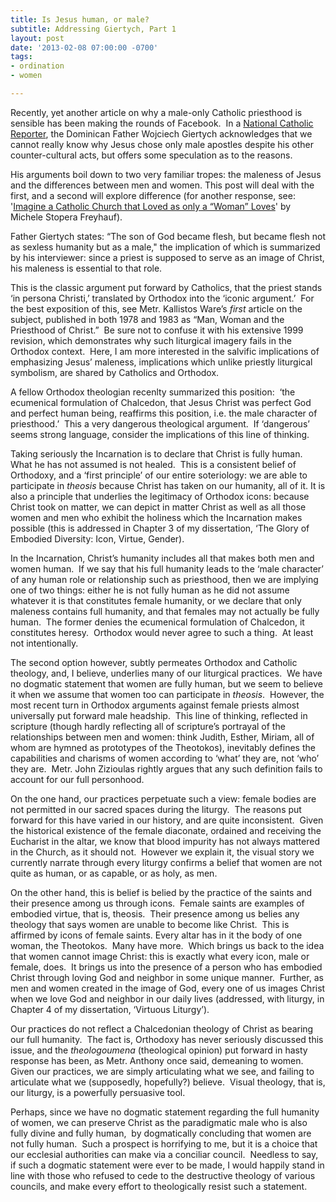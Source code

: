 ```yaml
---
title: Is Jesus human, or male?
subtitle: Addressing Giertych, Part 1
layout: post
date: '2013-02-08 07:00:00 -0700'
tags:
- ordination
- women

---
```

Recently, yet another article on why a male-only Catholic priesthood is sensible has been making the rounds of Facebook.  In a [National Catholic Reporter](https://www.ncronline.org/news/theology/why-not-women-priests-papal-theologian-explains), the Dominican Father Wojciech Giertych acknowledges that we cannot really know why Jesus chose only male apostles despite his other counter-cultural acts, but offers some speculation as to the reasons.

His arguments boil down to two very familiar tropes: the maleness of Jesus and the differences between men and women. This post will deal with the first, and a second will explore difference (for another response, see: '[Imagine a Catholic Church that Loved as only a “Woman” Loves](http://feminismandreligion.com/2013/02/07/imagine-a-catholic-church-that-is-loved-as-only-a-woman-loves-by-michele-stopera-freyhauf/)' by Michele Stopera Freyhauf).

Father Giertych states: “The son of God became flesh, but became flesh not as sexless humanity but as a male," the implication of which is summarized by his interviewer: since a priest is supposed to serve as an image of Christ, his maleness is essential to that role.

This is the classic argument put forward by Catholics, that the priest stands ‘in persona Christi,’ translated by Orthodox into the ‘iconic argument.’  For the best exposition of this, see Metr. Kallistos Ware’s _first_ article on the subject, published in both 1978 and 1983 as “Man, Woman and the Priesthood of Christ.”  Be sure not to confuse it with his extensive 1999 revision, which demonstrates why such liturgical imagery fails in the Orthodox context.  Here, I am more interested in the salvific implications of emphasizing Jesus’ maleness, implications which unlike priestly liturgical symbolism, are shared by Catholics and Orthodox.

A fellow Orthodox theologian recenlty summarized this position:  ‘the ecumenical formulation of Chalcedon, that Jesus Christ was perfect God and perfect human being, reaffirms this position, i.e. the male character of priesthood.’  This a very dangerous theological argument.  If ‘dangerous’ seems strong language, consider the implications of this line of thinking.

Taking seriously the Incarnation is to declare that Christ is fully human.  What he has not assumed is not healed.  This is a consistent belief of Orthodoxy, and a ‘first principle’ of our entire soteriology: we are able to participate in _theosis_ because Christ has taken on our humanity, all of it. It is also a principle that underlies the legitimacy of Orthodox icons: because Christ took on matter, we can depict in matter Christ as well as all those women and men who exhibit the holiness which the Incarnation makes possible (this is addressed in Chapter 3 of my dissertation, ‘The Glory of Embodied Diversity: Icon, Virtue, Gender).

In the Incarnation, Christ’s humanity includes all that makes both men and women human.  If we say that his full humanity leads to the ‘male character’ of any human role or relationship such as priesthood, then we are implying one of two things: either he is not fully human as he did not assume whatever it is that constitutes female humanity, or we declare that only maleness contains full humanity, and that females may not actually be fully human.  The former denies the ecumenical formulation of Chalcedon, it constitutes heresy.  Orthodox would never agree to such a thing.  At least not intentionally.

The second option however, subtly permeates Orthodox and Catholic theology, and, I believe, underlies many of our liturgical practices.  We have no dogmatic statement that women are fully human, but we seem to believe it when we assume that women too can participate in _theosis_.  However, the most recent turn in Orthodox arguments against female priests almost universally put forward male headship.  This line of thinking, reflected in scripture (though hardly reflecting all of scripture’s portrayal of the relationships between men and women: think Judith, Esther, Miriam, all of whom are hymned as prototypes of the Theotokos), inevitably defines the capabilities and charisms of women according to ‘what’ they are, not ‘who’ they are.  Metr. John Zizioulas rightly argues that any such definition fails to account for our full personhood.

On the one hand, our practices perpetuate such a view: female bodies are not permitted in our sacred spaces during the liturgy.  The reasons put forward for this have varied in our history, and are quite inconsistent.  Given the historical existence of the female diaconate, ordained and receiving the Eucharist in the altar, we know that blood impurity has not always mattered in the Church, as it should not.  However we explain it, the visual story we currently narrate through every liturgy confirms a belief that women are not quite as human, or as capable, or as holy, as men.

On the other hand, this is belief is belied by the practice of the saints and their presence among us through icons.  Female saints are examples of embodied virtue, that is, theosis.  Their presence among us belies any theology that says women are unable to become like Christ.  This is affirmed by icons of female saints.  Every altar has in it the body of one woman, the Theotokos.  Many have more.  Which brings us back to the idea that women cannot image Christ: this is exactly what every icon, male or female, does.  It brings us into the presence of a person who has embodied Christ through loving God and neighbor in some unique manner.  Further, as men and women created in the image of God, every one of us images Christ when we love God and neighbor in our daily lives (addressed, with liturgy, in Chapter 4 of my dissertation, ‘Virtuous Liturgy’).

Our practices do not reflect a Chalcedonian theology of Christ as bearing our full humanity.  The fact is, Orthodoxy has never seriously discussed this issue, and the _theologoumena_ (theological opinion) put forward in hasty response has been, as Metr. Anthony once said, demeaning to women.  Given our practices, we are simply articulating what we see, and failing to articulate what we (supposedly, hopefully?) believe.  Visual theology, that is, our liturgy, is a powerfully persuasive tool.

Perhaps, since we have no dogmatic statement regarding the full humanity of women, we can preserve Christ as the paradigmatic male who is also fully divine and fully human,  by dogmatically concluding that women are not fully human.  Such a prospect is horrifying to me, but it is a choice that our ecclesial authorities can make via a conciliar council.  Needless to say, if such a dogmatic statement were ever to be made, I would happily stand in line with those who refused to cede to the destructive theology of various councils, and make every effort to theologically resist such a statement.
